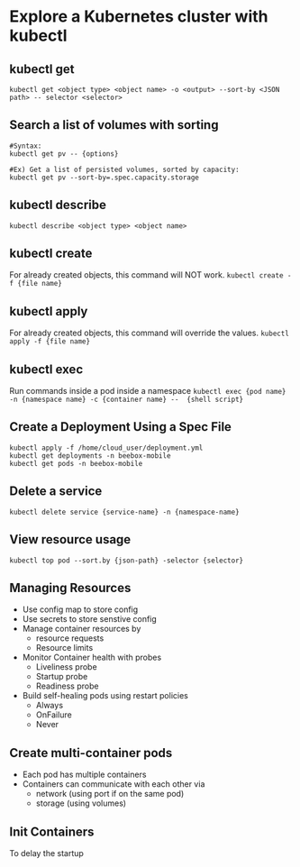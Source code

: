 # Explore a Kubernetes cluster with kubectl

## kubectl get
``kubectl get <object type> <object name> -o <output> --sort-by <JSON path> -- selector <selector>``

## Search a list of volumes with sorting
    #Syntax:
    kubectl get pv -- {options}

    #Ex) Get a list of persisted volumes, sorted by capacity:
    kubectl get pv --sort-by=.spec.capacity.storage

## kubectl describe
``kubectl describe <object type> <object name>``

## kubectl create
For already created objects, this command will NOT work.
     ``kubectl create -f {file name}``

## kubectl apply
For already created objects, this command will override the values.
     ``kubectl apply -f {file name}``

## kubectl exec
Run commands inside a pod inside a namespace
     ``kubectl exec {pod name} -n {namespace name} -c {container name} --  {shell script}``

## Create a Deployment Using a Spec File
    kubectl apply -f /home/cloud_user/deployment.yml
    kubectl get deployments -n beebox-mobile
    kubectl get pods -n beebox-mobile

## Delete a service
``
kubectl delete service {service-name} -n {namespace-name}
``

## View resource usage
``
kubectl top pod --sort.by {json-path} -selector {selector}
``

## Managing Resources
- Use config map to store config
- Use secrets to store senstive config
- Manage container resources by 
  - resource requests
  - Resource limits
- Monitor Container health with probes
  - Liveliness probe
  - Startup probe
  - Readiness probe
- Build self-healing pods using restart policies
  - Always
  - OnFailure
  - Never

## Create multi-container pods
- Each pod has multiple containers
- Containers can communicate with each other via
  - network (using port if on the same pod)
  - storage (using volumes)

## Init Containers
To delay the startup